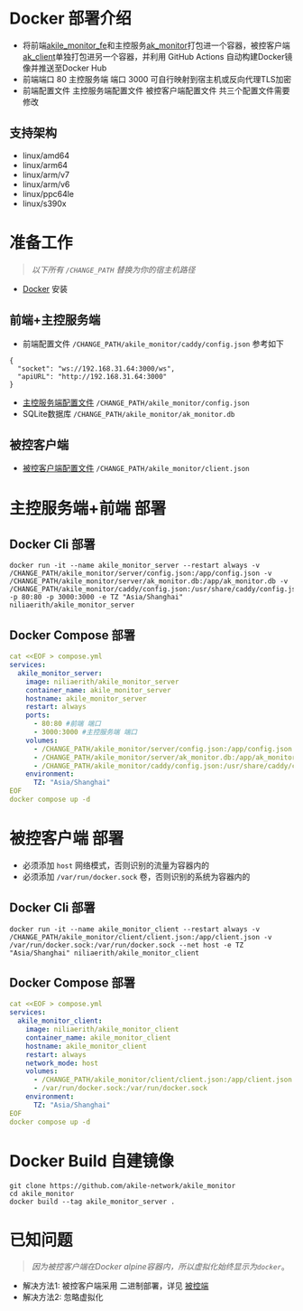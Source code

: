 # Docker 部署介绍

- 将前端[akile_monitor_fe](https://github.com/akile-network/akile_monitor_fe)和主控服务[ak_monitor](https://github.com/akile-network/akile_monitor)打包进一个容器，被控客户端[ak_client](https://github.com/akile-network/akile_monitor)单独打包进另一个容器，并利用 GitHub Actions 自动构建Docker镜像并推送至Docker Hub
- 前端端口 80 主控服务端 端口 3000 可自行映射到宿主机或反向代理TLS加密
- 前端配置文件 主控服务端配置文件 被控客户端配置文件 共三个配置文件需要修改

## 支持架构

- linux/amd64
- linux/arm64
- linux/arm/v7
- linux/arm/v6
- linux/ppc64le
- linux/s390x

# 准备工作

> *以下所有 `/CHANGE_PATH` 替换为你的宿主机路径*

- [Docker](https://docs.docker.com/get-started/get-docker/) 安装

## 前端+主控服务端

- 前端配置文件 `/CHANGE_PATH/akile_monitor/caddy/config.json` 参考如下
```
{
  "socket": "ws://192.168.31.64:3000/ws",
  "apiURL": "http://192.168.31.64:3000"
}
```
- [主控服务端配置文件](https://github.com/akile-network/akile_monitor/blob/main/config.json) `/CHANGE_PATH/akile_monitor/config.json`
- SQLite数据库 `/CHANGE_PATH/akile_monitor/ak_monitor.db`

## 被控客户端

- [被控客户端配置文件](https://github.com/akile-network/akile_monitor/blob/main/client.json) `/CHANGE_PATH/akile_monitor/client.json`

# 主控服务端+前端 部署

## Docker Cli 部署

```
docker run -it --name akile_monitor_server --restart always -v /CHANGE_PATH/akile_monitor/server/config.json:/app/config.json -v /CHANGE_PATH/akile_monitor/server/ak_monitor.db:/app/ak_monitor.db -v /CHANGE_PATH/akile_monitor/caddy/config.json:/usr/share/caddy/config.json -p 80:80 -p 3000:3000 -e TZ "Asia/Shanghai" niliaerith/akile_monitor_server
```

## Docker Compose 部署

```compose.yml
cat <<EOF > compose.yml
services:
  akile_monitor_server:
    image: niliaerith/akile_monitor_server
    container_name: akile_monitor_server
    hostname: akile_monitor_server
    restart: always
    ports:
      - 80:80 #前端 端口
      - 3000:3000 #主控服务端 端口
    volumes:
      - /CHANGE_PATH/akile_monitor/server/config.json:/app/config.json 
      - /CHANGE_PATH/akile_monitor/server/ak_monitor.db:/app/ak_monitor.db
      - /CHANGE_PATH/akile_monitor/caddy/config.json:/usr/share/caddy/config.json
    environment:
      TZ: "Asia/Shanghai"
EOF
docker compose up -d
```

# 被控客户端 部署

- 必须添加 `host` 网络模式，否则识别的流量为容器内的
- 必须添加 `/var/run/docker.sock` 卷，否则识别的系统为容器内的

## Docker Cli 部署

```
docker run -it --name akile_monitor_client --restart always -v /CHANGE_PATH/akile_monitor/client/client.json:/app/client.json -v /var/run/docker.sock:/var/run/docker.sock --net host -e TZ "Asia/Shanghai" niliaerith/akile_monitor_client
```

## Docker Compose 部署

```compose.yml
cat <<EOF > compose.yml
services:
  akile_monitor_client:
    image: niliaerith/akile_monitor_client
    container_name: akile_monitor_client
    hostname: akile_monitor_client
    restart: always
    network_mode: host
    volumes:
      - /CHANGE_PATH/akile_monitor/client/client.json:/app/client.json
      - /var/run/docker.sock:/var/run/docker.sock
    environment:
      TZ: "Asia/Shanghai"
EOF
docker compose up -d
```

# Docker Build 自建镜像

```
git clone https://github.com/akile-network/akile_monitor
cd akile_monitor
docker build --tag akile_monitor_server .
```

# 已知问题

> *因为被控客户端在Docker alpine容器内，所以虚拟化始终显示为`docker`*。
- 解决方法1: 被控客户端采用 二进制部署，详见 [被控端](./README.md)
- 解决方法2: 忽略虚拟化
